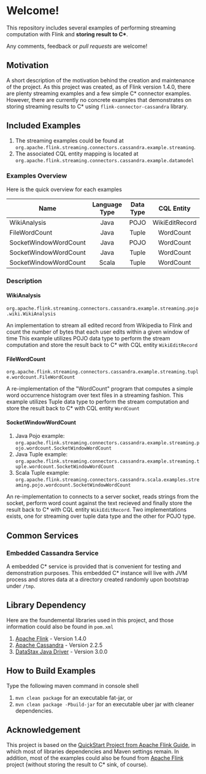 # Welcome!
This repository includes several examples of performing streaming computation with Flink and __storing result to C*__.

Any comments, feedback or _pull requests_ are welcome!

## Motivation
A short description of the motivation behind the creation and maintenance of the project. As this project was created, as of Flink version 1.4.0, there are plenty streaming examples and a few simple C* connector examples. However, there are currently no concrete examples that demonstrates on storing streaming results to C* using `flink-connector-cassandra` library.

## Included Examples
1. The streaming examples could be found at `org.apache.flink.streaming.connectors.cassandra.example.streaming`.
2. The associated CQL entity mapping is located at `org.apache.flink.streaming.connectors.cassandra.example.datamodel`

### Examples Overview
Here is the quick overview for each examples

| Name                  | Language Type    | Data Type  |  CQL Entity    |
| --------------------- |:----------------:| :---------:| :------------: |
| WikiAnalysis          | Java             | POJO       | WikiEditRecord |
| FileWordCount         | Java             | Tuple      | WordCount      |
| SocketWindowWordCount | Java             | POJO       | WordCount      |
| SocketWindowWordCount | Java             | Tuple      | WordCount      |
| SocketWindowWordCount | Scala            | Tuple      | WordCount      |

### Description

#### WikiAnalysis
`org.apache.flink.streaming.connectors.cassandra.example.streaming.pojo.wiki.WikiAnalysis`

An implementation to stream all edited record from Wikipedia to Flink and count the number of bytes that each user edits within a given window of time
This example utilizes POJO data type to perform the stream computation and store the result back to C* with CQL entity `WikiEditRecord`

#### FileWordCount
`org.apache.flink.streaming.connectors.cassandra.example.streaming.tuple.wordcount.FileWordCount`

A re-implementation of the "WordCount" program that computes a simple word occurrence histogram over text files in a streaming fashion.
This example utilizes Tuple data type to perform the stream computation and store the result back to C* with CQL entity `WordCount`

#### SocketWindowWordCount
1. Java Pojo example: `org.apache.flink.streaming.connectors.cassandra.example.streaming.pojo.wordcount.SocketWindowWordCount`
2. Java Tuple example: `org.apache.flink.streaming.connectors.cassandra.example.streaming.tuple.wordcount.SocketWindowWordCount`
3. Scala Tuple example: `org.apache.flink.streaming.connectors.cassandra.scala.examples.streaming.pojo.wordcount.SocketWindowWordCount`

An re-implementation to connects to a server socket, reads strings from the socket, perform word count against the text recieved and finally store the result back to C* with CQL entity `WikiEditRecord`. Two implementations exists, one for streaming over tuple data type and the other for POJO type.


## Common Services
### Embedded Cassandra Service
A embedded C* service is provided that is convenient for testing and demonstration purposes. This embedded C* instance will live with JVM process and stores data at a directory created randomly upon bootstrap under `/tmp`.

## Library Dependency
Here are the foundemental libraries used in this project, and those information could also be found in `pom.xml`
1. [Apache Flink](https://github.com/apache/flink) - Version 1.4.0
2. [Apache Cassandra](https://github.com/apache/cassandra) - Version 2.2.5
3. [DataStax Java Driver](https://github.com/datastax/java-driver) - Version 3.0.0

## How to Build Examples
Type the following maven command in console shell
1. `mvn clean package` for an executable fat-jar, or
2. `mvn clean package -Pbuild-jar` for an executable uber jar with cleaner dependencies.

## Acknowledgement
This project is based on the [QuickStart Project from Apache Flink Guide](https://ci.apache.org/projects/flink/flink-docs-release-1.4/quickstart/setup_quickstart.html), in which most of libraries dependencies and Maven settings remain. In addition, most of the examples could also be found from [Apache Flink](https://github.com/apache/flink) project (without storing the result to C* sink, of course).


